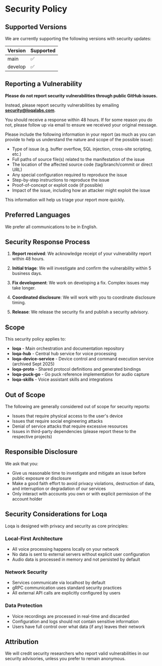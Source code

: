 # Security Policy

## Supported Versions

We are currently supporting the following versions with security updates:

| Version | Supported          |
| ------- | ------------------ |
| main    | :white_check_mark: |
| develop | :white_check_mark: |

## Reporting a Vulnerability

**Please do not report security vulnerabilities through public GitHub issues.**

Instead, please report security vulnerabilities by emailing **security@loqalabs.com**.

You should receive a response within 48 hours. If for some reason you do not, please follow up via email to ensure we received your original message.

Please include the following information in your report (as much as you can provide to help us understand the nature and scope of the possible issue):

* Type of issue (e.g. buffer overflow, SQL injection, cross-site scripting, etc.)
* Full paths of source file(s) related to the manifestation of the issue
* The location of the affected source code (tag/branch/commit or direct URL)
* Any special configuration required to reproduce the issue
* Step-by-step instructions to reproduce the issue
* Proof-of-concept or exploit code (if possible)
* Impact of the issue, including how an attacker might exploit the issue

This information will help us triage your report more quickly.

## Preferred Languages

We prefer all communications to be in English.

## Security Response Process

1. **Report received**: We acknowledge receipt of your vulnerability report within 48 hours.

2. **Initial triage**: We will investigate and confirm the vulnerability within 5 business days.

3. **Fix development**: We work on developing a fix. Complex issues may take longer.

4. **Coordinated disclosure**: We will work with you to coordinate disclosure timing.

5. **Release**: We release the security fix and publish a security advisory.

## Scope

This security policy applies to:

- **loqa** - Main orchestration and documentation repository
- **loqa-hub** - Central hub service for voice processing
- **loqa-device-service** - Device control and command execution service (archived Sept 2025)  
- **loqa-proto** - Shared protocol definitions and generated bindings
- **loqa-puck-go** - Go puck reference implementation for audio capture
- **loqa-skills** - Voice assistant skills and integrations

## Out of Scope

The following are generally considered out of scope for security reports:

- Issues that require physical access to the user's device
- Issues that require social engineering attacks
- Denial of service attacks that require excessive resources
- Issues in third-party dependencies (please report these to the respective projects)

## Responsible Disclosure

We ask that you:

- Give us reasonable time to investigate and mitigate an issue before public exposure or disclosure
- Make a good faith effort to avoid privacy violations, destruction of data, and interruption or degradation of our services
- Only interact with accounts you own or with explicit permission of the account holder

## Security Considerations for Loqa

Loqa is designed with privacy and security as core principles:

### Local-First Architecture
- All voice processing happens locally on your network
- No data is sent to external servers without explicit user configuration
- Audio data is processed in memory and not persisted by default

### Network Security
- Services communicate via localhost by default
- gRPC communication uses standard security practices
- All external API calls are explicitly configured by users

### Data Protection
- Voice recordings are processed in real-time and discarded
- Configuration and logs should not contain sensitive information
- Users have full control over what data (if any) leaves their network

## Attribution

We will credit security researchers who report valid vulnerabilities in our security advisories, unless you prefer to remain anonymous.